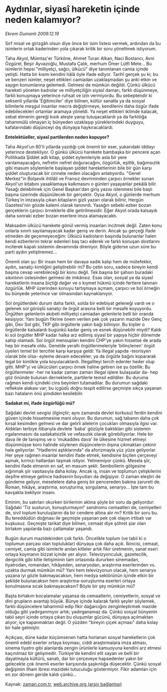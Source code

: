 # Aydınlar, siyasî hareketin içinde neden kalamıyor?

*Ekrem Dumanlı 2009.12.19*

<tr><td class="metin" colspan="2" style="padding-top: 20px; padding-left: 5px; ">Sırf misal ve girizgâh olsun diye önce bir isim listesi vermek, ardından da bu isimlerin ortak kaderinden yola çıkarak kritik bir soru yöneltmek istiyorum.</td></tr><tr><td class="metin" colspan="2" style="padding-top: 20px; padding-left: 5px; "><p>Taha Akyol, Mümtaz'er Türköne, Ahmet Turan Alkan, Naci Bostancı, Avni Özgürel, Beşir Ayvazoğlu, Mustafa Çalık, merhum Ömer Lütfi Mete... Bu isimlerin hepsi "milliyetçi, sağcı, ülkücü" diye tanımlanan camia içinde yetişti. Hatta bir kısmı kendini hâlâ öyle ifade ediyor. Tarihî gerçek şu ki; bu ve benzeri isimler, neşet ettikleri camiadan uzaklaşmadan şu anki etkin ve saygın konumlarına gelemedi. Gelmesi de mümkün değildi. Çünkü ülkücü hareketi yöneten kadrolar ve milliyetçiliğin siyasî damarı, farklı düşünmeye, farklı konuşmaya yeterince ruhsat ve izin vermiyordu. Bu sebeptendir ki seksenli yıllarda 'Eğitimciler' diye bilinen, kültür sanatla ya da sosyal bilimlerle meşgul insanlar mecra değiştirmeye, kendilerini daha özgür ifade edebilecekleri ortamlar aramaya yöneldi. Ya neşet ettikleri iklimde kalacak, sebat etmenin gereği kısık ateşte yanıp tutuşacaklardı ya da farklılığa tahammülü olmayan iç bünyeden uzaklaşıp yüreklerindeki duyguyu, kafalarındaki düşünceyi dış dünyaya haykıracaklardı.
<p><b>Entelektüeller, siyasî partilerden neden kopuyor?</b>
<p>Taha Akyol'un 80'li yıllarda yazdığı çok önemli bir eser, yukarıdaki iddiayı yeterince destekliyor. O günkü ülkücü harekete bambaşka bir pencere açan Politikada Şiddet adlı kitap, şiddet eylemleriyle asla bir yere varılamayacağını, nefretin nefret doğuracağını, özgürlük, eşitlik, bağımsızlık gibi masum söylemlerle başlayan şiddet hareketlerinin bile bir gün karşı şiddet oluşturacak bir cinnete neden olacağını anlatıyordu. "Genel Merkez"in Bolşevik ihtilâli ve Fransız devriminden çarpıcı örnekler sunan Akyol'un kitabını yasaklamaya kalkmasını o günleri yaşayanlar pekâlâ bilir. Yasağı delebilmek için Genel Başkan'dan giriş yazısı istenmesi bile başlı başına üzerinde düşünülecek bir gerçektir. Oysa Akyol, o günlerde merhum Türkeş'in imzasıyla çıkan kitapların gizli yazarı olarak bilinir, Hergün Gazetesi'nin gözde kalemi olarak tanınırdı. Yasağın sebebi ezber bozan gerçeklerin çarpıcı örneklerle dile getirilmesidir. Eğer Akyol orada kalsaydı daha sonraki ezber bozan eserlere imza atamayacaktı.
<p>Maksadım ülkücü harekete gönül vermiş insanları incitmek değil. Zaten konu onlarla sınırlı sayılamayacak kadar geniş ve derin. Ancak şu gerçeği ifade etmeden de geçemeyeceğim: Ülkücü kadroların başında bulunanlar halen kendi ezberlerini tekrar edenleri baş tacı ederek ve farklı konuşan dostlarını inciterek kapalı sistemin devamında direniyor. Böyle giderse uzun süre bu parti aydın yetiştiremez...
<p>Önemli olan şu: Bir insan hem bir davaya sadık kalıp hem de mütefekkir, aydın, sanatçı kimliğini geliştirebilir mi? Bu çetin soru, sadece bireyin kendi başına cevap verebileceği bir konu değil. Tek başına bir şahsın buradaki sıkıntının üstesinden gelmesi de imkânsız. Esas olan, sosyal ya da siyasî hareketlerin insana biçtiği değer ve o kıymet hükmü içinde fertlere tanınan özgürlük. MHP üzerinden konuyu tartışmaya açmam, çarpıcı ve bol örneğin bu bünyede yeterince var olmasından kaynaklanıyor.
<p>Sol örgütlerdeki durum daha farklı, solda bir edebiyat geleneği vardı ve o gelenek sol görüşlü sanatçı ile örgüt arasına belli bir mesafe koyuyordu. Örgütten gelenlerin akıbeti milliyetçi camiadan gelenlerle belli bir oranda kesişiyor. Yani bugün fikrine önem verilen pek çok yazarın mazide Dev Genç gibi, Dev Sol gibi, TKP gibi örgütlerle yakın bağı biliniyor. Bu kişiler o örgütlerde kalsalardı bugünkü kadar geniş ve esnek düşünebilir miydi? Kaldı ki sol örgütler MHP kadar halka arz edilmiş siyasî bir yapıya hiçbir dönemde sahip olamadı. Sol örgüt mensupları kendini CHP'ye yakın hissetse de arada hep bir mesafe oldu. Genelde yeraltı örgütlenmeleriyle 'bilinçlenen' örgüt üyeleri temel bir tercihle karşı karşıya geldi: Ya illegal yapıda -teorisyen olarak bile olsa- eyleme devam edecekler; ya da örgütle bağını kopararak legal bir kimlikle yola koyulacaklardı. İllegaliteyi tercih edenler heder olup gitti. MHP'yi ve ülkücüleri çarpıcı örnek haline getiren ise şu özellik: Bu örgütlenmeler -her ne kadar zaman zaman illegal işlere bulaşsalar da- hep göz önünde bulunan derneklerle, partilerle temsil edildiler. Bu duruma rağmen kendi içindeki cins beyinleri tutamadılar. Bu durumun sağdaki refleksle alakası var; bu içgüdü doğru tespit edilirse geçmişte sıkça yaşanan bazı hataların önü şimdiden kesilebilir.
<p><b>Sadakat mi, ifade özgürlüğü mü?</b>
<p>Sağdaki devlet sevgisi (ilginçtir; aynı zamanda devlet korkusu) ferdin kendini güven içinde hissetmesine mani oluyor. Bu durumun, sağ tabanın daha çok kırsal kesimden gelmesi ve dar gelirli ailelerin çocukları olmasıyla ilgisi var. Aldıkları terbiye itibarıyla devlete 'baba' gözüyle baktıkları gibi sistemin ırgalanmasını da sadakatsizlik ve vefasızlık olarak görebiliyorlar. Hele bir dava ile de tanışmış ve o 'mukaddes dava' ile ülkesine hizmet etmeyi düşünmüşse koro halinde söylenen düşüncelerin dışına çıkmaktan çekinir hale geliyorlar. "Hadlerini aştıklarında" da aforizmayla yüz yüze geliyorlar. Her şeye rağmen insanlar kendini ifade etmek, kendisine biçilen çerçeveyi aşmak, kırmızı hatlardan taşmak istiyor. Yetinemiyor çünkü. Mesela şiir, kendini ifade etmenin en saf, en masum şekli. Sembollerin gölgesine sığınmak şiir vasıtasıyla daha kolay. Ancak iş, insan ve toplumun çelişkilerini deşifre etmeye gelince hadisenin boyutları da değişiyor. O zaman eleştiri de gündeme geliyor, meselelere daha geniş bir pencereden bakma zarureti de. Roman, hikâye, araştırma, soruşturma, sorgulama, senaryo... İşte tam bu kavşakta bekliyor insanı.
<p>Eminim, bu satırları okurken birilerinin aklına şöyle bir soru da geliyordur: Sağdaki 'Tiz susturun, konuşturmayın!' sendromu cemaatleri de, cemiyetleri de, sivil toplum kuruluşlarını da bir cendere altına alır mı? Kritik bir soru bu. Bu tereddüdün doğması ile geçmişte yaşanan pek çok olayın irtibatı var kuşkusuz. Geçmişte tarikat diye bilinen, cemaat diye şöhret şiar olan birtakım yapılarda bazı çatlamalar yaşandı.
<p>Bugün durum mazidekinden çok farklı. Öncelikle toplum (ve tabii ki o toplumun parçası olan topluluklar) dünyaya çok daha açık. İkincisi, cemaat, cemiyet, camia gibi isimlerle anılan kitleler artık fikir üretmenin, sanat eseri ortaya koymanın bizzat içinde yer alıyor. Televizyonculuk, gazetecilik, dergicilik gibi kitle iletişiminin tam ortasında dururken sinemadan, tiyatrodan, romandan, hikâyeden, senaryodan, araştırma eserlerinden vs. uzakta durmak mümkün mü? Yani hem televizyonun olacak, hem senaryo yazana iyi gözle bakmayacaksın, hem medya sektörünün içinde etkin bir şekilde bulunacaksın hem araştırma-soruşturma eserleri ortaya konulmasına sıcak bakmayacaksın? Böyle bir şey mümkün mü?
<p>Başta birtakım bocalamalar yaşansa da cemaatlerin, cemiyetlerin, sosyal ve dini grupların avantajı büyük. Bünye içinde kalarak farklı şeyler söylemek, farklı düşüncelere tahammül edip fikir dağarcığını zenginleştirmek mazide olduğu gibi yadırganmıyor artık; yadırganamaz da. Çünkü sosyal bünyenin tabii seyri içinde ortaya çıkan bu oluşumlar gücünü, dünyaya açılmaktan alıyor; içe kapanmaktan değil. O yüzden "bireyin çiçek açması" daha kolay bir hale gelmiştir.
<p>Açıkçası, düne kadar küçümsenen hatta horlanan sosyal hareketlerin çok önemli edebî eserler ortaya koyması, ciddi araştırmalara imza atması, sinema tiyatro gibi alanlarda zengin ürünlerle kamuoyuna kendini arz etmesi kaçınılmaz bir gelişmedir. Türkiye'de kendini elit sayan ve belli bir dayatmayla kültürü, sanatı, dar bir çerçeveye hapsedenler yakın bir gelecekte çok önemli eserler karşısında şaşkınlığa düşecektir. Çünkü sosyal değişimin ilham ibresi mazideki tutuculuğu göstermiyor. Fikir adamları için en zor dönem geride kaldı çünkü... <br/></p></p></p></p></p></p></p></p></p></p></p></p></td></tr>

Kaynak: [zaman.com.tr](http://zaman.com.tr/yazar.do?yazino=929007), [web.archive.org (arşiv bağlantısı)](http://web.archive.org/web/20100116115935/http://zaman.com.tr:80/yazar.do?yazino=929007)
